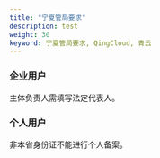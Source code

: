 ```yaml
---
title: "宁夏管局要求"
description: test
weight: 30
keyword: 宁夏管局要求, QingCloud, 青云
---
```




### 企业用户

主体负责人需填写法定代表人。

### 个人用户

非本省身份证不能进行个人备案。